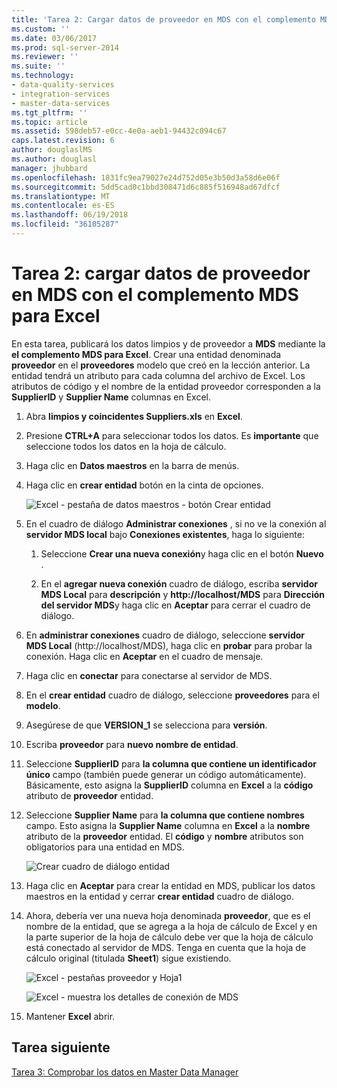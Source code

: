 ```yaml
---
title: 'Tarea 2: Cargar datos de proveedor en MDS con el complemento MDS para Excel | Documentos de Microsoft'
ms.custom: ''
ms.date: 03/06/2017
ms.prod: sql-server-2014
ms.reviewer: ''
ms.suite: ''
ms.technology:
- data-quality-services
- integration-services
- master-data-services
ms.tgt_pltfrm: ''
ms.topic: article
ms.assetid: 598deb57-e0cc-4e0a-aeb1-94432c094c67
caps.latest.revision: 6
author: douglaslMS
ms.author: douglasl
manager: jhubbard
ms.openlocfilehash: 1831fc9ea79027e24d752d05e3b50d3a58d6e06f
ms.sourcegitcommit: 5dd5cad0c1bbd308471d6c885f516948ad67dfcf
ms.translationtype: MT
ms.contentlocale: es-ES
ms.lasthandoff: 06/19/2018
ms.locfileid: "36105287"
---
```

# <a name="task-2-uploading-supplier-data-to-mds-using-mds-add-in-for-excel"></a>Tarea 2: cargar datos de proveedor en MDS con el complemento MDS para Excel
  En esta tarea, publicará los datos limpios y de proveedor a **MDS** mediante la **el complemento MDS para Excel**. Crear una entidad denominada **proveedor** en el **proveedores** modelo que creó en la lección anterior. La entidad tendrá un atributo para cada columna del archivo de Excel. Los atributos de código y el nombre de la entidad proveedor corresponden a la **SupplierID** y **Supplier Name** columnas en Excel.  
  
1.  Abra **limpios y coincidentes Suppliers.xls** en **Excel**.  
  
2.  Presione **CTRL+A** para seleccionar todos los datos. Es **importante** que seleccione todos los datos en la hoja de cálculo.  
  
3.  Haga clic en **Datos maestros** en la barra de menús.  
  
4.  Haga clic en **crear entidad** botón en la cinta de opciones.  
  
     ![Excel - pestaña de datos maestros - botón Crear entidad](../../2014/tutorials/media/et-ulingsdtomdsusingmdsaddinforexcel-01.jpg "Excel - pestaña de datos maestros - botón Crear entidad")  
  
5.  En el cuadro de diálogo **Administrar conexiones** , si no ve la conexión al **servidor MDS local** bajo **Conexiones existentes**, haga lo siguiente:  
  
    1.  Seleccione **Crear una nueva conexión**y haga clic en el botón **Nuevo** .  
  
    2.  En el **agregar nueva conexión** cuadro de diálogo, escriba **servidor MDS Local** para **descripción** y **http://localhost/MDS** para  **Dirección del servidor MDS**y haga clic en **Aceptar** para cerrar el cuadro de diálogo.  
  
6.  En **administrar conexiones** cuadro de diálogo, seleccione **servidor MDS Local** (http://localhost/MDS), haga clic en **probar** para probar la conexión. Haga clic en **Aceptar** en el cuadro de mensaje.  
  
7.  Haga clic en **conectar** para conectarse al servidor de MDS.  
  
8.  En el **crear entidad** cuadro de diálogo, seleccione **proveedores** para el **modelo**.  
  
9. Asegúrese de que **VERSION_1** se selecciona para **versión**.  
  
10. Escriba **proveedor** para **nuevo nombre de entidad**.  
  
11. Seleccione **SupplierID** para **la columna que contiene un identificador único** campo (también puede generar un código automáticamente). Básicamente, esto asigna la **SupplierID** columna en **Excel** a la **código** atributo de **proveedor** entidad.  
  
12. Seleccione **Supplier Name** para **la columna que contiene nombres** campo. Esto asigna la **Supplier Name** columna en **Excel** a la **nombre** atributo de la **proveedor** entidad. El **código** y **nombre** atributos son obligatorios para una entidad en MDS.  
  
     ![Crear cuadro de diálogo entidad](../../2014/tutorials/media/et-ulingsdtomdsusingmdsaddinforexcel-02.jpg "Crear cuadro de diálogo de entidad")  
  
13. Haga clic en **Aceptar** para crear la entidad en MDS, publicar los datos maestros en la entidad y cerrar **crear entidad** cuadro de diálogo.  
  
14. Ahora, debería ver una nueva hoja denominada **proveedor**, que es el nombre de la entidad, que se agrega a la hoja de cálculo de Excel y en la parte superior de la hoja de cálculo debe ver que la hoja de cálculo está conectado al servidor de MDS. Tenga en cuenta que la hoja de cálculo original (titulada **Sheet1**) sigue existiendo.  
  
     ![Excel - pestañas proveedor y Hoja1](../../2014/tutorials/media/et-ulingsdtomdsusingmdsaddinforexcel-03.jpg "Excel - pestañas proveedor y Hoja1")  
  
     ![Excel - muestra los detalles de conexión de MDS](../../2014/tutorials/media/et-ulingsdtomdsusingmdsaddinforexcel-04.jpg "Excel - muestra los detalles de conexión de MDS")  
  
15. Mantener **Excel** abrir.  
  
## <a name="next-task"></a>Tarea siguiente  
 [Tarea 3: Comprobar los datos en Master Data Manager](../../2014/tutorials/task-3-verifying-the-data-in-master-data-manager.md)  
  
  